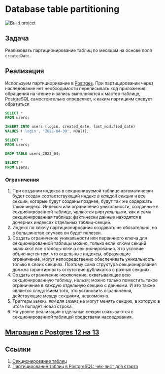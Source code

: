 # Database table partitioning

[![Build project](https://github.com/Romanow/database-partitioning/actions/workflows/build.yml/badge.svg?branch=master)](https://github.com/Romanow/database-partitioning/actions/workflows/build.yml)

## Задача

Реализовать партиционирование таблиц по месяцам на основе поля `createdDate`.

## Реализация

Используем партициоривание в [Postrges](https://www.postgresql.org/docs/13/ddl-partitioning.html). При партицировании
через наследование нет необходимости переписывать код приложения: обращения на чтение и запись выполняются к
мастер-таблице, PostgreSQL самостоятельно определяет, к каким партициям следует обратиться

```sql
SELECT *
FROM users;

INSERT INTO users (login, created_date, last_modified_date)
VALUES ('login', '2023-04-30', NOW());

SELECT *
FROM users;

DROP TABLE users_2023_04;

SELECT *
FROM users;
```

### Ограничения

1. При создании индекса в секционируемой таблице автоматически будет создан соответствующий индекс _в каждой секции_ и
   все секции, которые будут созданы позднее, будут так же содержать такой индекс. Индексы или ограничения
   уникальности, созданные в секционированной таблице, являются _виртуальными_, как и сама секционированная таблица:
   фактически данные находятся в дочерних индексах отдельных таблиц-секций.
2. Индекс по ключу партиционирования создавать не обязательно, но в большинстве случаев он будет полезен.
3. Создать ограничение уникальности или первичного ключа для секционированной таблицы можно, только если ключи секций
   включают все столбцы ключа секционирования. Это условие объясняется тем, что отдельные индексы, образующие
   ограничение, могут непосредственно обеспечивать уникальность только в своих секциях. Поэтому сама структура
   секционирования должна гарантировать отсутствие дубликатов в разных секциях.
4. Создать ограничение-исключение, охватывающее всю секционированную таблицу, нельзя; можно только поместить такое
   ограничение в каждую отдельную секцию с данными. И это также является следствием того, что установить ограничения,
   действующие между секциями, невозможно.
5. Триггеры `BEFORE ROW` для `INSERT` не могут менять секцию, в которую в итоге попадёт новая строка.
6. На уровне реализации отдельные секции связываются с секционированной таблицей средствами наследования.

## [Миграция с Postgres 12 на 13](migration/README.md)

## Ссылки

1. [Секционирование таблиц](https://postgrespro.ru/docs/postgrespro/13/ddl-partitioning)
2. [Партицирование таблиц в PostgreSQL: чек-лист для старта](https://habr.com/ru/companies/skyeng/articles/583222/)